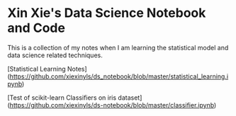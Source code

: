 # Xin Xie's Data Science Notebook and Code
This is a collection of my notes when I am learning the statistical model and data science related techniques.

[Statistical Learning Notes] (https://github.com/xiexinyls/ds_notebook/blob/master/statistical_learning.ipynb)

[Test of scikit-learn Classifiers on iris dataset] (https://github.com/xiexinyls/ds-notebook/blob/master/classifier.ipynb)

